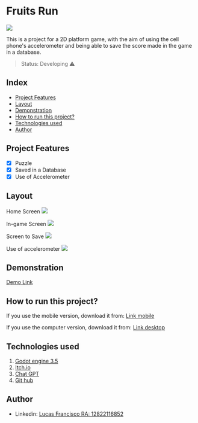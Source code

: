 # Fruits Run
<img src="https://i.im.ge/2023/05/29/h9DLDG.FruitsRun.png"/>

This is a project for a 2D platform game, with the aim of using the cell phone's accelerometer and being able to save the score made in the game in a database.

> Status: Developing ⚠️

## Index
- <a href="#Project Features">Project Features</a>
- <a href="#layout">Layout</a>
- <a href="#Demonstration">Demonstration</a>
- <a href="#How to run this project?">How to run this project?</a>
- <a href="#Technologies used">Technologies used</a>
- <a href="#Author">Author</a>

## Project Features

- [x] Puzzle
- [x] Saved in a Database
- [x] Use of Accelerometer

## Layout
Home Screen
<img src="https://i.im.ge/2023/05/29/h9LRv1.telainicial.png"/>

In-game Screen
<img src="https://i.im.ge/2023/05/29/h9IfYK.telaingame.png"/>

Screen to Save
<img src="https://i.im.ge/2023/06/05/hgitwp.teladesave1.png"/>

Use of accelerometer
<img src="https://i.im.ge/2023/05/31/hNhZxY.acelerometro.png"/>

## Demonstration
[Demo Link](https://reinody.itch.io/fruitsrun)

## How to run this project?
If you use the mobile version, download it from:
[Link mobile](https://www.4shared.com/s/fe2w9_G3jfa)

If you use the computer version, download it from:
[Link desktop](https://www.4shared.com/s/fb1R48UEPjq)

## Technologies used
1. [Godot engine 3.5](https://godotengine.org/download/3.x/windows/)
2. [Itch.io](https://itch.io/)
3. [Chat GPT](https://openai.com/blog/chatgpt)
4. [Git hub](https://github.com/)

## Author

- Linkedin: [Lucas Francisco RA: 12822116852](https://www.linkedin.com/in/lucas-francisco-chacon/)
